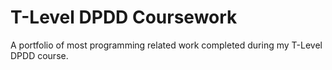 <h1>T-Level DPDD Coursework</h1>
A portfolio of most programming related work completed during my T-Level DPDD course.
